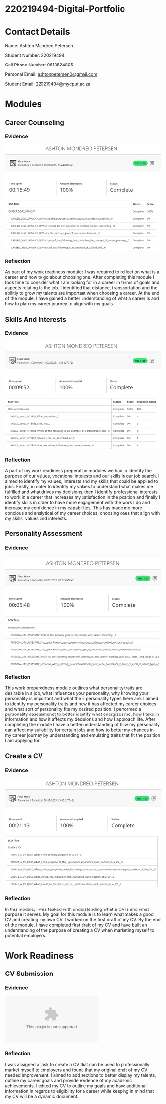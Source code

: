 # 220219494-Digital-Portfolio

# Contact Details
Name: Ashton Mondreo Petersen

Student Number: 220219494

Cell Phone Number: 0613524805

Personal Email: <ashtonpetersen0@gmail.com>

Student Email: <220219494@mycput.ac.za>


# Modules

## Career Counseling
### Evidence
![alt](CareerDevelopment.jpg)
### Reflection
As part of my work readiness modules I was required to reflect on what is a career and how to go about choosing one.
After completing this module I took time to consider what I am looking for in a career in terms of goals and aspects relating to the job. I identified that distance, transportation and the abilitiy to grow my talents are important when choosing a career.
At the end of the module, I have gained a better understanding of what a career is and how to plan my career journey to align with my goals.


## Skills And Interests
### Evidence
![alt](SkillsAndInterests.jpg)
### Reflection
A part of my work readiness preperation modules we had to identify the purpose of our values, vocational interests and our skills in our job search. 
I aimed to identify my values, interests and my skills that could be applied to jobs. Firstly, in order to identify my values to understand what makes me fulfilled and what drives my decisions, then I identify professional interests to work in a career that increases my satisfaction in the position and finally I identify skills in order to have more engagement with the work I do and increase my confidence in my capabilities. 
This has made me more concious and analytical of my career choices, choosing ones that align with my skills, values and interests.

## Personality Assessment
### Evidence
![alt](PersonalityAssessment.jpg)
### Reflection
This work preparedness module outlines what personality traits are desirable in a job, what influences your personality, why knowing your personality is important and what the 6 personality types there are.
I aimed to identify my personality traits and how it has affected my career choices and what sort of personality fits my desired position.
I performed a personality assessmenet to better identify what energizes me, how I take in information and how it affects my decisions and how I approach life.
After completing the module I have a better understanding of how my personality can affect my suitability for certain jobs and how to better my chances in my career journey by understanding and emulating traits that fit the position I am applying for.


## Create a CV
### Evidence
![alt](CreateACV.jpg)
### Reflection
In this module, I was tasked with understanding what a CV is and what purpose it serves.
My goal for this module is to learn what makes a good CV and creating my own CV.
I worked on the first draft of my CV.
By the end of the module, I have completed first draft of my CV and have built an understanding of the purpose of creating a CV when marketing myself to potential employers.

# Work Readiness
## CV Submission
### Evidence
![alt](AshtonPetersenCV.docx)
### Reflection
I was assigned a task to create a CV that can be used to professionally market myself to employers and found that my original draft of my CV needed improvement.
I aimed to add sections to better display my talents, outline my career goals and provide evidence of my academic achievements.
I edited my CV to outline my goals and have additional information in regards to eligibility for a career while keeping in mind that my CV will be a dynamic document.
